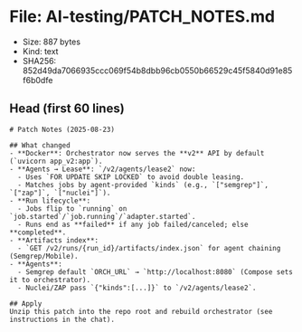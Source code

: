 # File: AI-testing/PATCH_NOTES.md

- Size: 887 bytes
- Kind: text
- SHA256: 852d49da7066935ccc069f54b8dbb96cb0550b66529c45f5840d91e85f6b0dfe

## Head (first 60 lines)

```
# Patch Notes (2025-08-23)

## What changed
- **Docker**: Orchestrator now serves the **v2** API by default (`uvicorn app_v2:app`).
- **Agents → Lease**: `/v2/agents/lease2` now:
  - Uses `FOR UPDATE SKIP LOCKED` to avoid double leasing.
  - Matches jobs by agent-provided `kinds` (e.g., `["semgrep"]`, `["zap"]`, `["nuclei"]`).
- **Run lifecycle**:
  - Jobs flip to `running` on `job.started`/`job.running`/`adapter.started`.
  - Runs end as **failed** if any job failed/canceled; else **completed**.
- **Artifacts index**:
  - `GET /v2/runs/{run_id}/artifacts/index.json` for agent chaining (Semgrep/Mobile).
- **Agents**:
  - Semgrep default `ORCH_URL` → `http://localhost:8080` (Compose sets it to orchestrator).
  - Nuclei/ZAP pass `{"kinds":[...]}` to `/v2/agents/lease2`.

## Apply
Unzip this patch into the repo root and rebuild orchestrator (see instructions in the chat).

```

